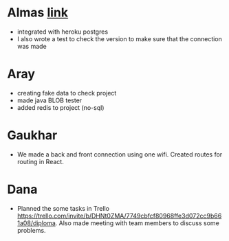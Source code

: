 # Almas [link](https://github.com/SuleymanDemirelKazakhstan/diploma-project-team-spirit/tree/backend/backend)
* integrated with heroku postgres
* I also wrote a test to check the version to make sure that the connection was made
# Aray
* creating fake data to check project
* made java BLOB tester
* added redis to project (no-sql)
# Gaukhar
* We made a back and front connection using one wifi. Created routes for routing in React.
# Dana
* Planned the some tasks in Trello https://trello.com/invite/b/DHNt0ZMA/7749cbfcf80968ffe3d072cc9b661a08/diploma. Also made meeting with team members to discuss some problems.
